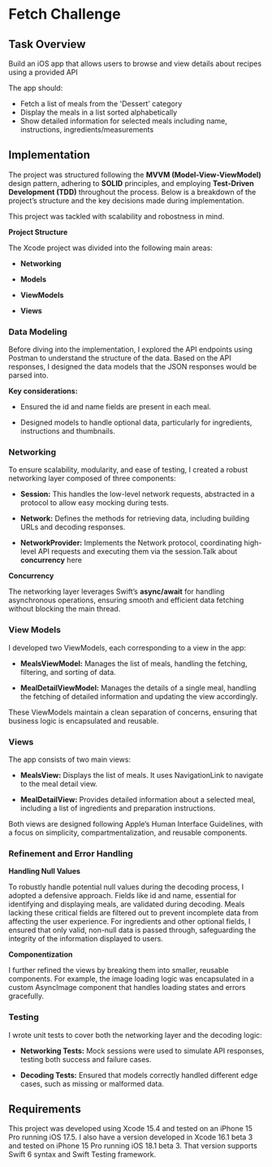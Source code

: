 # Fetch Challenge

## Task Overview

Build an iOS app that allows users to browse and view details about recipes using a provided API

The app should:

- Fetch a list of meals from the 'Dessert' category
- Display the meals in a list sorted alphabetically
- Show detailed information for selected meals including name, instructions, ingredients/measurements

## Implementation

The project was structured following the **MVVM (Model-View-ViewModel)** design pattern, adhering to **SOLID** principles, and employing **Test-Driven Development (TDD)** throughout the process. Below is a breakdown of the project’s structure and the key decisions made during implementation.

This project was tackled with scalability and robostness in mind.

**Project Structure**

The Xcode project was divided into the following main areas:

- **Networking**

- **Models**

- **ViewModels**

- **Views**

### Data Modeling

Before diving into the implementation, I explored the API endpoints using Postman to understand the structure of the data. Based on the API responses, I designed the data models that the JSON responses would be parsed into.

**Key considerations:**

- Ensured the id and name fields are present in each meal.

- Designed models to handle optional data, particularly for ingredients, instructions and thumbnails.

### Networking

To ensure scalability, modularity, and ease of testing, I created a robust networking layer composed of three components:

- **Session:** This handles the low-level network requests, abstracted in a protocol to allow easy mocking during tests.

- **Network:** Defines the methods for retrieving data, including building URLs and decoding responses.

- **NetworkProvider:** Implements the Network protocol, coordinating high-level API requests and executing them via the session.Talk about **concurrency** here

**Concurrency**

The networking layer leverages Swift’s **async/await** for handling asynchronous operations, ensuring smooth and efficient data fetching without blocking the main thread.

### View Models

I developed two ViewModels, each corresponding to a view in the app:

- **MealsViewModel:** Manages the list of meals, handling the fetching, filtering, and sorting of data.

- **MealDetailViewModel:** Manages the details of a single meal, handling the fetching of detailed information and updating the view accordingly.

These ViewModels maintain a clean separation of concerns, ensuring that business logic is encapsulated and reusable.

### Views

The app consists of two main views:

- **MealsView:** Displays the list of meals. It uses NavigationLink to navigate to the meal detail view.

- **MealDetailView:** Provides detailed information about a selected meal, including a list of ingredients and preparation instructions.

Both views are designed following Apple’s Human Interface Guidelines, with a focus on simplicity, compartmentalization, and reusable components.

### Refinement and Error Handling

**Handling Null Values**

To robustly handle potential null values during the decoding process, I adopted a defensive approach. Fields like id and name, essential for identifying and displaying meals, are validated during decoding. Meals lacking these critical fields are filtered out to prevent incomplete data from affecting the user experience. For ingredients and other optional fields, I ensured that only valid, non-null data is passed through, safeguarding the integrity of the information displayed to users.

**Componentization**

I further refined the views by breaking them into smaller, reusable components. For example, the image loading logic was encapsulated in a custom AsyncImage component that handles loading states and errors gracefully.

### Testing

I wrote unit tests to cover both the networking layer and the decoding logic:

- **Networking Tests:** Mock sessions were used to simulate API responses, testing both success and failure cases.

- **Decoding Tests:** Ensured that models correctly handled different edge cases, such as missing or malformed data.

## Requirements

This project was developed using Xcode 15.4 and tested on an iPhone 15 Pro running iOS 17.5. I also have a version developed in Xcode 16.1 beta 3 and tested on iPhone 15 Pro running iOS 18.1 beta 3. That version supports Swift 6 syntax and Swift Testing framework.
